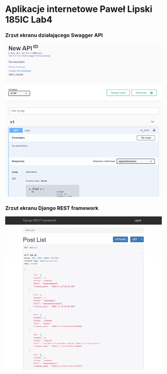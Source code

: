 # Aplikacje internetowe Paweł Lipski 185IC Lab4

### Zrzut ekranu działającego Swagger API

![](screenshots/obraz1.png)

### Zrzut ekranu Django REST framework

![](screenshots/obraz2.png)